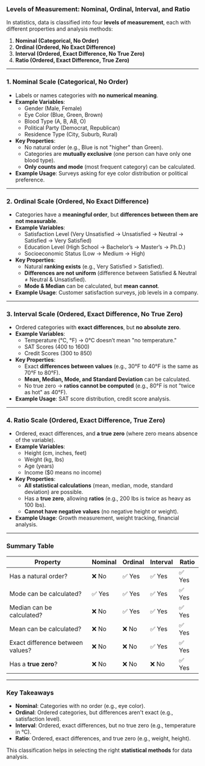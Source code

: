 ### **Levels of Measurement: Nominal, Ordinal, Interval, and Ratio**  

In statistics, data is classified into four **levels of measurement**, each with different properties and analysis methods:  

1. **Nominal (Categorical, No Order)**  
2. **Ordinal (Ordered, No Exact Difference)**  
3. **Interval (Ordered, Exact Difference, No True Zero)**  
4. **Ratio (Ordered, Exact Difference, True Zero)**  

---

### **1. Nominal Scale (Categorical, No Order)**  

- Labels or names categories with **no numerical meaning**.  
- **Example Variables**:  
  - Gender (Male, Female)  
  - Eye Color (Blue, Green, Brown)  
  - Blood Type (A, B, AB, O)  
  - Political Party (Democrat, Republican)  
  - Residence Type (City, Suburb, Rural)  
- **Key Properties**:  
  - No natural order (e.g., Blue is not "higher" than Green).  
  - Categories are **mutually exclusive** (one person can have only one blood type).  
  - **Only counts and mode** (most frequent category) can be calculated.  
- **Example Usage**: Surveys asking for eye color distribution or political preference.  

---

### **2. Ordinal Scale (Ordered, No Exact Difference)**  

- Categories have a **meaningful order**, but **differences between them are not measurable**.  
- **Example Variables**:  
  - Satisfaction Level (Very Unsatisfied → Unsatisfied → Neutral → Satisfied → Very Satisfied)  
  - Education Level (High School → Bachelor’s → Master’s → Ph.D.)  
  - Socioeconomic Status (Low → Medium → High)  
- **Key Properties**:  
  - Natural **ranking exists** (e.g., Very Satisfied > Satisfied).  
  - **Differences are not uniform** (difference between Satisfied & Neutral ≠ Neutral & Unsatisfied).  
  - **Mode & Median** can be calculated, but **mean cannot**.  
- **Example Usage**: Customer satisfaction surveys, job levels in a company.  

---

### **3. Interval Scale (Ordered, Exact Difference, No True Zero)**  

- Ordered categories with **exact differences**, but **no absolute zero**.  
- **Example Variables**:  
  - Temperature (°C, °F) → 0°C doesn’t mean "no temperature."  
  - SAT Scores (400 to 1600)  
  - Credit Scores (300 to 850)  
- **Key Properties**:  
  - Exact **differences between values** (e.g., 30°F to 40°F is the same as 70°F to 80°F).  
  - **Mean, Median, Mode, and Standard Deviation** can be calculated.  
  - No true zero → **ratios cannot be computed** (e.g., 80°F is not "twice as hot" as 40°F).  
- **Example Usage**: SAT score distribution, credit score analysis.  

---

### **4. Ratio Scale (Ordered, Exact Difference, True Zero)**  

- Ordered, exact differences, and **a true zero** (where zero means absence of the variable).  
- **Example Variables**:  
  - Height (cm, inches, feet)  
  - Weight (kg, lbs)  
  - Age (years)  
  - Income ($0 means no income)  
- **Key Properties**:  
  - **All statistical calculations** (mean, median, mode, standard deviation) are possible.  
  - Has a **true zero**, allowing **ratios** (e.g., 200 lbs is twice as heavy as 100 lbs).  
  - **Cannot have negative values** (no negative height or weight).  
- **Example Usage**: Growth measurement, weight tracking, financial analysis.  

---

### **Summary Table**  

| **Property**                 | **Nominal** | **Ordinal** | **Interval** | **Ratio** |
|-----------------------------|------------|------------|------------|------------|
| Has a natural order?        | ❌ No       | ✅ Yes      | ✅ Yes      | ✅ Yes      |
| Mode can be calculated?     | ✅ Yes      | ✅ Yes      | ✅ Yes      | ✅ Yes      |
| Median can be calculated?   | ❌ No       | ✅ Yes      | ✅ Yes      | ✅ Yes      |
| Mean can be calculated?     | ❌ No       | ❌ No       | ✅ Yes      | ✅ Yes      |
| Exact difference between values? | ❌ No   | ❌ No       | ✅ Yes      | ✅ Yes      |
| Has a **true zero**?        | ❌ No       | ❌ No       | ❌ No       | ✅ Yes      |

---

### **Key Takeaways**

- **Nominal**: Categories with no order (e.g., eye color).  
- **Ordinal**: Ordered categories, but differences aren't exact (e.g., satisfaction level).  
- **Interval**: Ordered, exact differences, but no true zero (e.g., temperature in °C).  
- **Ratio**: Ordered, exact differences, and true zero (e.g., weight, height).  

This classification helps in selecting the right **statistical methods** for data analysis.